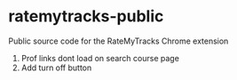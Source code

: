 # ratemytracks-public
Public source code for the RateMyTracks Chrome extension

1. Prof links dont load on search course page
2. Add turn off button